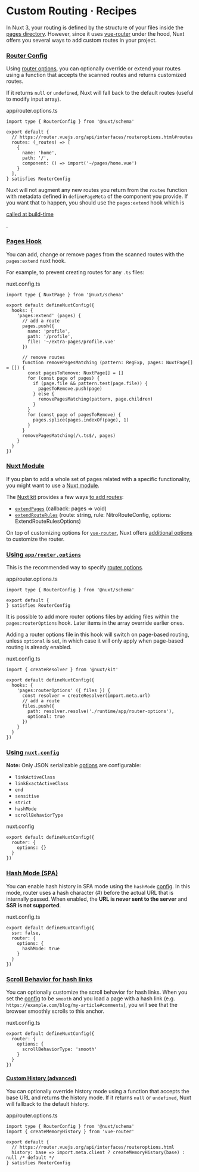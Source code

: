 # Custom Routing · Recipes
In Nuxt 3, your routing is defined by the structure of your files inside the [pages directory](https://nuxt.com/docs/guide/directory-structure/pages). However, since it uses [vue-router](https://router.vuejs.org/) under the hood, Nuxt offers you several ways to add custom routes in your project.

### [Router Config](#router-config)

Using [router options](about:/docs/guide/recipes/custom-routing#router-options), you can optionally override or extend your routes using a function that accepts the scanned routes and returns customized routes.

If it returns `null` or `undefined`, Nuxt will fall back to the default routes (useful to modify input array).

app/router.options.ts

```
import type { RouterConfig } from '@nuxt/schema'

export default {
  // https://router.vuejs.org/api/interfaces/routeroptions.html#routes
  routes: (_routes) => [
    {
      name: 'home',
      path: '/',
      component: () => import('~/pages/home.vue')
    }
  ],
} satisfies RouterConfig

```


Nuxt will not augment any new routes you return from the `routes` function with metadata defined in `definePageMeta` of the component you provide. If you want that to happen, you should use the `pages:extend` hook which is

[called at build-time](about:/docs/api/advanced/hooks#nuxt-hooks-build-time)

.

### [Pages Hook](#pages-hook)

You can add, change or remove pages from the scanned routes with the `pages:extend` nuxt hook.

For example, to prevent creating routes for any `.ts` files:

nuxt.config.ts

```
import type { NuxtPage } from '@nuxt/schema'

export default defineNuxtConfig({
  hooks: {
    'pages:extend' (pages) {
      // add a route
      pages.push({
        name: 'profile',
        path: '/profile',
        file: '~/extra-pages/profile.vue'
      })

      // remove routes
      function removePagesMatching (pattern: RegExp, pages: NuxtPage[] = []) {
        const pagesToRemove: NuxtPage[] = []
        for (const page of pages) {
          if (page.file && pattern.test(page.file)) {
            pagesToRemove.push(page)
          } else {
            removePagesMatching(pattern, page.children)
          }
        }
        for (const page of pagesToRemove) {
          pages.splice(pages.indexOf(page), 1)
        }
      }
      removePagesMatching(/\.ts$/, pages)
    }
  }
})

```


### [Nuxt Module](#nuxt-module)

If you plan to add a whole set of pages related with a specific functionality, you might want to use a [Nuxt module](https://nuxt.com/modules).

The [Nuxt kit](https://nuxt.com/docs/guide/going-further/kit) provides a few ways [to add routes](https://nuxt.com/docs/api/kit/pages):

*   [`extendPages`](about:/docs/api/kit/pages#extendpages) (callback: pages => void)
*   [`extendRouteRules`](about:/docs/api/kit/pages#extendrouterules) (route: string, rule: NitroRouteConfig, options: ExtendRouteRulesOptions)

On top of customizing options for [`vue-router`](https://router.vuejs.org/api/interfaces/routeroptions.html), Nuxt offers [additional options](about:/docs/api/nuxt-config#router) to customize the router.

### [Using `app/router.options`](#using-approuteroptions)

This is the recommended way to specify [router options](about:/docs/api/nuxt-config#router).

app/router.options.ts

```
import type { RouterConfig } from '@nuxt/schema'

export default {
} satisfies RouterConfig

```


It is possible to add more router options files by adding files within the `pages:routerOptions` hook. Later items in the array override earlier ones.

Adding a router options file in this hook will switch on page-based routing, unless `optional` is set, in which case it will only apply when page-based routing is already enabled.

nuxt.config.ts

```
import { createResolver } from '@nuxt/kit'

export default defineNuxtConfig({
  hooks: {
    'pages:routerOptions' ({ files }) {
      const resolver = createResolver(import.meta.url)
      // add a route
      files.push({
        path: resolver.resolve('./runtime/app/router-options'),
        optional: true
      })
    }
  }
})

```


### [Using `nuxt.config`](#using-nuxtconfig)

**Note:** Only JSON serializable [options](about:/docs/api/nuxt-config#router) are configurable:

*   `linkActiveClass`
*   `linkExactActiveClass`
*   `end`
*   `sensitive`
*   `strict`
*   `hashMode`
*   `scrollBehaviorType`

nuxt.config

```
export default defineNuxtConfig({
  router: {
    options: {}
  }
})

```


### [Hash Mode (SPA)](#hash-mode-spa)

You can enable hash history in SPA mode using the `hashMode` [config](about:/docs/api/nuxt-config#router). In this mode, router uses a hash character (#) before the actual URL that is internally passed. When enabled, the **URL is never sent to the server** and **SSR is not supported**.

nuxt.config.ts

```
export default defineNuxtConfig({
  ssr: false,
  router: {
    options: {
      hashMode: true
    }
  }
})

```


### [Scroll Behavior for hash links](#scroll-behavior-for-hash-links)

You can optionally customize the scroll behavior for hash links. When you set the [config](about:/docs/api/nuxt-config#router) to be `smooth` and you load a page with a hash link (e.g. `https://example.com/blog/my-article#comments`), you will see that the browser smoothly scrolls to this anchor.

nuxt.config.ts

```
export default defineNuxtConfig({
  router: {
    options: {
      scrollBehaviorType: 'smooth'
    }
  }
})

```


#### [Custom History (advanced)](#custom-history-advanced)

You can optionally override history mode using a function that accepts the base URL and returns the history mode. If it returns `null` or `undefined`, Nuxt will fallback to the default history.

app/router.options.ts

```
import type { RouterConfig } from '@nuxt/schema'
import { createMemoryHistory } from 'vue-router'

export default {
  // https://router.vuejs.org/api/interfaces/routeroptions.html
  history: base => import.meta.client ? createMemoryHistory(base) : null /* default */
} satisfies RouterConfig

```
